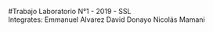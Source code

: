 #Trabajo Laboratorio N°1 - 2019 - SSL
<br>
Integrates: Emmanuel Alvarez
            David Donayo
            Nicolás Mamani
